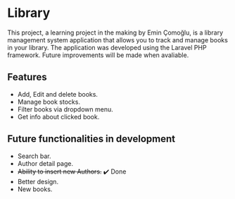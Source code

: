 # Library

This project, a learning project in the making by Emin Çomoğlu, is a library management system application that allows you to track and manage books in your library. The application was developed using the Laravel PHP framework. Future improvements will be made when avaliable.

## Features

- Add, Edit and delete books.
- Manage book stocks.
- Filter books via dropdown menu.
- Get info about clicked book.

## Future functionalities in development

- Search bar.
- Author detail page.
- ~~Ability to insert new Authors.~~ ✔️ Done
- Better design.
- New books.


